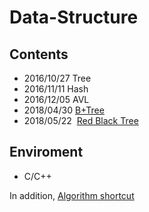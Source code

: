 # Data-Structure

## Contents
- 2016/10/27  Tree  
- 2016/11/11  Hash  
- 2016/12/05  AVL
- 2018/04/30  [B+Tree](B%2BTree)
- 2018/05/22  [Red Black Tree](Red-Black%20Tree)

## Enviroment
- C/C++


In addition, [Algorithm shortcut](https://github.com/swyh/algorithm)
